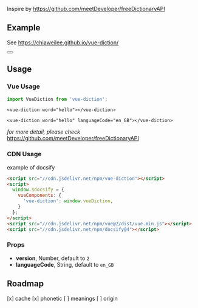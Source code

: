 
Inspire by https://github.com/meetDeveloper/freeDictionaryAPI

## Example

<div v-if="false">See <a href="https://chiaweilee.github.io/vue-diction/">https://chiaweilee.github.io/vue-diction/</a></div>

<button><vue-diction word="hello"></vue-diction></button>

## Usage

### Vue Usage

```js
import VueDiction from 'vue-diction';
```

```vue
<vue-diction word="hello"></vue-diction>
```

```vue
<vue-diction word="hello" languageCode="en_GB"></vue-diction>
```

*for more detail, please check* https://github.com/meetDeveloper/freeDictionaryAPI

### CDN Usage

example of docsify

```html
<script src="//cdn.jsdelivr.net/npm/vue-diction"></script>
<script>
  window.$docsify = {
    vueComponents: {
      'vue-diction': window.vueDiction,
    }
  };
</script>
<script src="//cdn.jsdelivr.net/npm/vue@2/dist/vue.min.js"></script>
<script src="//cdn.jsdelivr.net/npm/docsify@4"></script>
```

### Props

- **version**, Number, default to `2`
- **languageCode**, String, default to `en_GB`

## Roadmap

[x] cache
[x] phonetic
[ ] meanings
[ ] origin
